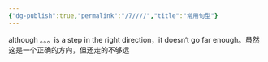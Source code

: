 ```yaml
---
{"dg-publish":true,"permalink":"/7////","title":"常用句型"}
---
```



although 。。。is a step in the right direction，it doesn‘t go far enough。虽然这是一个正确的方向，但还走的不够远
